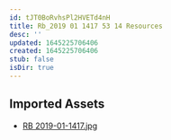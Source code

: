 ```yaml
---
id: tJT0BoRvhsPl2HVETd4nH
title: Rb_2019 01 1417 53 14 Resources
desc: ''
updated: 1645225706406
created: 1645225706406
stub: false
isDir: true
---
```

## Imported Assets
- [RB 2019-01-1417.jpg](/assets/rb-2019-01-1417-6HgeWfiC4cwU.jpg)
